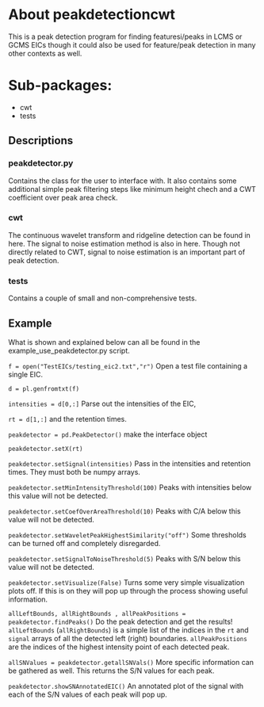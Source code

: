 

# About peakdetectioncwt
This is a peak detection program for finding 
featuresi/peaks in LCMS or GCMS EICs though it 
could also be used for feature/peak detection 
in many other contexts as well.

# Sub-packages:
* cwt 
* tests


## Descriptions

### peakdetector.py 
Contains the class for the user to interface with. It also contains 
some additional simple peak filtering steps like minimum height 
chech and a CWT coefficient over peak area check. 

### cwt
The continuous wavelet transform and ridgeline detection
can be found in here. The signal to noise estimation method
is also in here. Though not directly related to CWT, signal to 
noise estimation is an important part of peak detection.


### tests
Contains a couple of small and non-comprehensive tests.



## Example

What is shown and explained below can all
be found in the example_use_peakdetector.py script.

`f = open("TestEICs/testing_eic2.txt","r")` Open a test file containing a single EIC.

`d = pl.genfromtxt(f)` 

`intensities = d[0,:]` Parse out the intensities of the EIC,

`rt = d[1,:]` and the retention times.

`peakdetector = pd.PeakDetector()` make the interface object

`peakdetector.setX(rt)`

`peakdetector.setSignal(intensities)` Pass in the intensities and retention times. They must both be numpy arrays.

`peakdetector.setMinIntensityThreshold(100)` Peaks with intensities below this value will not be detected.

`peakdetector.setCoefOverAreaThreshold(10)` Peaks with C/A below this value will not be detected.

`peakdetector.setWaveletPeakHighestSimilarity("off")` Some thresholds can be turned off and completely disregarded.

`peakdetector.setSignalToNoiseThreshold(5)` Peaks with S/N below this value will not be detected.

`peakdetector.setVisualize(False)` Turns some very simple visualization plots off. If this is on they will pop up
through the process showing useful information.

`allLeftBounds, allRightBounds , allPeakPositions = peakdetector.findPeaks()` Do 
the peak detection and get the results! `allLeftBounds` (`allRightBounds`) is a simple list
of the indices in the `rt` and `signal` arrays of all the detected left (right) boundaries. 
`allPeakPositions` are the indices of the highest intensity point of each detected peak.

`allSNValues = peakdetector.getallSNVals()` More specific information can be gathered as well.
This returns the S/N values for each peak.

`peakdetector.showSNAnnotatedEIC()` An annotated plot of the signal with 
each of the S/N values of each peak will pop up.

